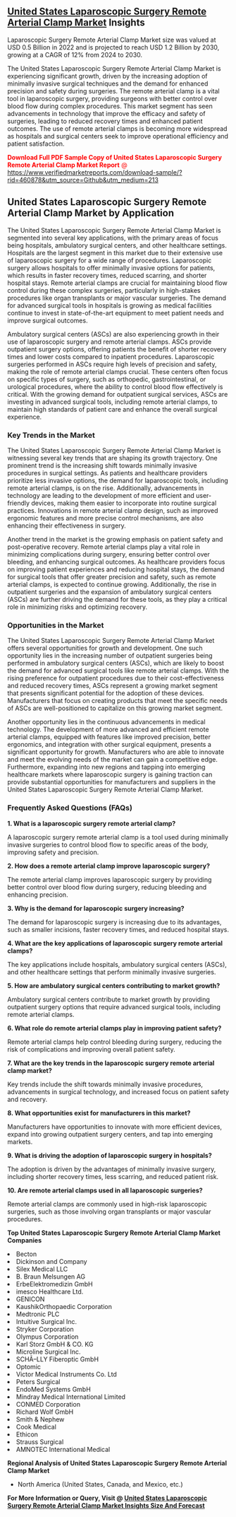 <h2><a href="https://www.verifiedmarketreports.com/download-sample/?rid=460878&amp;utm_source=Github&amp;utm_medium=213" target="_blank">United States Laparoscopic Surgery Remote Arterial Clamp Market</a> Insights</h2><p>Laparoscopic Surgery Remote Arterial Clamp Market size was valued at USD 0.5 Billion in 2022 and is projected to reach USD 1.2 Billion by 2030, growing at a CAGR of 12% from 2024 to 2030.</p><p><p>The United States Laparoscopic Surgery Remote Arterial Clamp Market is experiencing significant growth, driven by the increasing adoption of minimally invasive surgical techniques and the demand for enhanced precision and safety during surgeries. The remote arterial clamp is a vital tool in laparoscopic surgery, providing surgeons with better control over blood flow during complex procedures. This market segment has seen advancements in technology that improve the efficacy and safety of surgeries, leading to reduced recovery times and enhanced patient outcomes. The use of remote arterial clamps is becoming more widespread as hospitals and surgical centers seek to improve operational efficiency and patient satisfaction. <p><span class=""><span style="color: #ff0000;"><strong>Download Full PDF Sample Copy of United States Laparoscopic Surgery Remote Arterial Clamp Market Report</strong> @ </span><a href="https://www.verifiedmarketreports.com/download-sample/?rid=460878&amp;utm_source=Github&amp;utm_medium=213" target="_blank">https://www.verifiedmarketreports.com/download-sample/?rid=460878&amp;utm_source=Github&amp;utm_medium=213</a></span></p></p><h2>United States Laparoscopic Surgery Remote Arterial Clamp Market by Application</h2><p>The United States Laparoscopic Surgery Remote Arterial Clamp Market is segmented into several key applications, with the primary areas of focus being hospitals, ambulatory surgical centers, and other healthcare settings. Hospitals are the largest segment in this market due to their extensive use of laparoscopic surgery for a wide range of procedures. Laparoscopic surgery allows hospitals to offer minimally invasive options for patients, which results in faster recovery times, reduced scarring, and shorter hospital stays. Remote arterial clamps are crucial for maintaining blood flow control during these complex surgeries, particularly in high-stakes procedures like organ transplants or major vascular surgeries. The demand for advanced surgical tools in hospitals is growing as medical facilities continue to invest in state-of-the-art equipment to meet patient needs and improve surgical outcomes.</p><p>Ambulatory surgical centers (ASCs) are also experiencing growth in their use of laparoscopic surgery and remote arterial clamps. ASCs provide outpatient surgery options, offering patients the benefit of shorter recovery times and lower costs compared to inpatient procedures. Laparoscopic surgeries performed in ASCs require high levels of precision and safety, making the role of remote arterial clamps crucial. These centers often focus on specific types of surgery, such as orthopedic, gastrointestinal, or urological procedures, where the ability to control blood flow effectively is critical. With the growing demand for outpatient surgical services, ASCs are investing in advanced surgical tools, including remote arterial clamps, to maintain high standards of patient care and enhance the overall surgical experience.</p><h3>Key Trends in the Market</h3><p>The United States Laparoscopic Surgery Remote Arterial Clamp Market is witnessing several key trends that are shaping its growth trajectory. One prominent trend is the increasing shift towards minimally invasive procedures in surgical settings. As patients and healthcare providers prioritize less invasive options, the demand for laparoscopic tools, including remote arterial clamps, is on the rise. Additionally, advancements in technology are leading to the development of more efficient and user-friendly devices, making them easier to incorporate into routine surgical practices. Innovations in remote arterial clamp design, such as improved ergonomic features and more precise control mechanisms, are also enhancing their effectiveness in surgery.</p><p>Another trend in the market is the growing emphasis on patient safety and post-operative recovery. Remote arterial clamps play a vital role in minimizing complications during surgery, ensuring better control over bleeding, and enhancing surgical outcomes. As healthcare providers focus on improving patient experiences and reducing hospital stays, the demand for surgical tools that offer greater precision and safety, such as remote arterial clamps, is expected to continue growing. Additionally, the rise in outpatient surgeries and the expansion of ambulatory surgical centers (ASCs) are further driving the demand for these tools, as they play a critical role in minimizing risks and optimizing recovery.</p><h3>Opportunities in the Market</h3><p>The United States Laparoscopic Surgery Remote Arterial Clamp Market offers several opportunities for growth and development. One such opportunity lies in the increasing number of outpatient surgeries being performed in ambulatory surgical centers (ASCs), which are likely to boost the demand for advanced surgical tools like remote arterial clamps. With the rising preference for outpatient procedures due to their cost-effectiveness and reduced recovery times, ASCs represent a growing market segment that presents significant potential for the adoption of these devices. Manufacturers that focus on creating products that meet the specific needs of ASCs are well-positioned to capitalize on this growing market segment.</p><p>Another opportunity lies in the continuous advancements in medical technology. The development of more advanced and efficient remote arterial clamps, equipped with features like improved precision, better ergonomics, and integration with other surgical equipment, presents a significant opportunity for growth. Manufacturers who are able to innovate and meet the evolving needs of the market can gain a competitive edge. Furthermore, expanding into new regions and tapping into emerging healthcare markets where laparoscopic surgery is gaining traction can provide substantial opportunities for manufacturers and suppliers in the United States Laparoscopic Surgery Remote Arterial Clamp Market.</p><h3>Frequently Asked Questions (FAQs)</h3><p><strong>1. What is a laparoscopic surgery remote arterial clamp?</strong></p><p>A laparoscopic surgery remote arterial clamp is a tool used during minimally invasive surgeries to control blood flow to specific areas of the body, improving safety and precision.</p><p><strong>2. How does a remote arterial clamp improve laparoscopic surgery?</strong></p><p>The remote arterial clamp improves laparoscopic surgery by providing better control over blood flow during surgery, reducing bleeding and enhancing precision.</p><p><strong>3. Why is the demand for laparoscopic surgery increasing?</strong></p><p>The demand for laparoscopic surgery is increasing due to its advantages, such as smaller incisions, faster recovery times, and reduced hospital stays.</p><p><strong>4. What are the key applications of laparoscopic surgery remote arterial clamps?</strong></p><p>The key applications include hospitals, ambulatory surgical centers (ASCs), and other healthcare settings that perform minimally invasive surgeries.</p><p><strong>5. How are ambulatory surgical centers contributing to market growth?</strong></p><p>Ambulatory surgical centers contribute to market growth by providing outpatient surgery options that require advanced surgical tools, including remote arterial clamps.</p><p><strong>6. What role do remote arterial clamps play in improving patient safety?</strong></p><p>Remote arterial clamps help control bleeding during surgery, reducing the risk of complications and improving overall patient safety.</p><p><strong>7. What are the key trends in the laparoscopic surgery remote arterial clamp market?</strong></p><p>Key trends include the shift towards minimally invasive procedures, advancements in surgical technology, and increased focus on patient safety and recovery.</p><p><strong>8. What opportunities exist for manufacturers in this market?</strong></p><p>Manufacturers have opportunities to innovate with more efficient devices, expand into growing outpatient surgery centers, and tap into emerging markets.</p><p><strong>9. What is driving the adoption of laparoscopic surgery in hospitals?</strong></p><p>The adoption is driven by the advantages of minimally invasive surgery, including shorter recovery times, less scarring, and reduced patient risk.</p><p><strong>10. Are remote arterial clamps used in all laparoscopic surgeries?</strong></p><p>Remote arterial clamps are commonly used in high-risk laparoscopic surgeries, such as those involving organ transplants or major vascular procedures.</p></p><p><strong>Top United States Laparoscopic Surgery Remote Arterial Clamp Market Companies</strong></p><div data-test-id=""><p><li>Becton</li><li> Dickinson and Company</li><li> Silex Medical LLC</li><li> B. Braun Melsungen AG</li><li> ErbeElektromedizin GmbH</li><li> imesco Healthcare Ltd.</li><li> GENICON</li><li> KaushikOrthopaedic Corporation</li><li> Medtronic PLC</li><li> Intuitive Surgical Inc.</li><li> Stryker Corporation</li><li> Olympus Corporation</li><li> Karl Storz GmbH & CO. KG</li><li> Microline Surgical Inc.</li><li> SCHÃ–LLY Fiberoptic GmbH</li><li> Optomic</li><li> Victor Medical Instruments Co. Ltd</li><li> Peters Surgical</li><li> EndoMed Systems GmbH</li><li> Mindray Medical International Limited</li><li> CONMED Corporation</li><li> Richard Wolf GmbH</li><li> Smith & Nephew</li><li> Cook Medical</li><li> Ethicon</li><li> Strauss Surgical</li><li> AMNOTEC International Medical</li></p><div><strong>Regional Analysis of&nbsp;United States Laparoscopic Surgery Remote Arterial Clamp Market</strong></div><ul><li dir="ltr"><p dir="ltr">North America&nbsp;(United States, Canada, and Mexico, etc.)</p></li></ul><p><strong>For More Information or Query, Visit @&nbsp;</strong><strong><a href="https://www.verifiedmarketreports.com/product/laparoscopic-surgery-remote-arterial-clamp-market/?utm_source=Github&amp;utm_medium=213" target="_blank">United States Laparoscopic Surgery Remote Arterial Clamp Market Insights Size And Forecast</a></strong></p></div>
